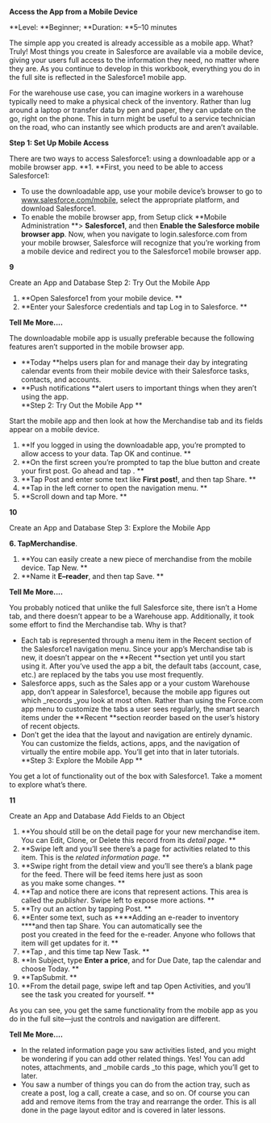 **Access the App from a Mobile Device**

**Level: **Beginner; **Duration: **5–10 minutes

The simple app you created is already accessible as a mobile app. What? Truly! Most things you create in Salesforce are available via a mobile device, giving your users full access to the information they need, no matter where they are. As you continue to develop in this workbook, everything you do in the full site is reflected in the Salesforce1 mobile app.

For the warehouse use case, you can imagine workers in a warehouse typically need to make a physical check of the inventory. Rather than lug around a laptop or transfer data by pen and paper, they can update on the go, right on the phone. This in turn might be useful to a service technician on the road, who can instantly see which products are and aren’t available.

**Step 1: Set Up Mobile Access**

There are two ways to access Salesforce1: using a downloadable app or a mobile browser app. **1. **First, you need to be able to access Salesforce1:

- To use the downloadable app, use your mobile device’s browser to go to www.salesforce.com/mobile, select the appropriate platform, and download Salesforce1. 
- To enable the mobile browser app, from Setup click **Mobile Administration **&gt; **Salesforce1**, and then **Enable the Salesforce mobile browser app**. Now, when you navigate to login.salesforce.com from your mobile browser, Salesforce will recognize that you’re working from a mobile device and redirect you to the Salesforce1 mobile browser app. 

**9**

Create an App and Database Step 2: Try Out the Mobile App

1. **Open Salesforce1 from your mobile device. **
2. **Enter your Salesforce credentials and tap Log in to Salesforce. **

**Tell Me More....**

The downloadable mobile app is usually preferable because the following features aren’t supported in the mobile browser app.

- **Today **helps users plan for and manage their day by integrating calendar events from their mobile device with their Salesforce tasks, contacts, and accounts. 
- **Push notifications **alert users to important things when they aren’t using the app.   
**Step 2: Try Out the Mobile App **  

Start the mobile app and then look at how the Merchandise tab and its fields appear on a mobile device. 

1. **If you logged in using the downloadable app, you’re prompted to allow access to your data. Tap OK and continue. **
2. **On the first screen you’re prompted to tap the blue button and create your first post. Go ahead and tap . **
3. **Tap Post and enter some text like ****First post!****, and then tap Share. **
4. **Tap in the left corner to open the navigation menu. **
5. **Scroll down and tap More. **

**10**

Create an App and Database Step 3: Explore the Mobile App

**6. **Tap**Merchandise**.

1. **You can easily create a new piece of merchandise from the mobile device. Tap New. **
2. **Name it ****E–reader****, and then tap Save. **

**Tell Me More....**

You probably noticed that unlike the full Salesforce site, there isn’t a Home tab, and there doesn’t appear to be a Warehouse app. Additionally, it took some effort to find the Merchandise tab. Why is that?

- Each tab is represented through a menu item in the Recent section of the Salesforce1 navigation menu. Since your app’s Merchandise tab is new, it doesn’t appear on the **Recent **section yet until you start using it. After you’ve used the app a bit, the default tabs (account, case, etc.) are replaced by the tabs you use most frequently. 
- Salesforce apps, such as the Sales app or a your custom Warehouse app, don’t appear in Salesforce1, because the mobile app figures out which _records _you look at most often. Rather than using the Force.com app menu to customize the tabs a user sees regularly, the smart search items under the **Recent **section reorder based on the user’s history of recent objects. 
- Don’t get the idea that the layout and navigation are entirely dynamic. You can customize the fields, actions, apps, and the navigation of virtually the entire mobile app. You’ll get into that in later tutorials.   
**Step 3: Explore the Mobile App **  

You get a lot of functionality out of the box with Salesforce1. Take a moment to explore what’s there. 

**11**

Create an App and Database Add Fields to an Object

1. **You should still be on the detail page for your new merchandise item. You can Edit, Clone, or Delete this record from its _detail page_. **
2. **Swipe left and you’ll see there’s a page for activities related to this item. This is the _related information page_. **
3. **Swipe right from the detail view and you’ll see there’s a blank page for the feed. There will be feed items here just as soon  
as you make some changes. **
4. **Tap and notice there are icons that represent actions. This area is called the _publisher_. Swipe left to expose more actions. **
5. **Try out an action by tapping Post. **
6. **Enter some text, such as ****Adding an e-reader to inventory ****and then tap Share. You can automatically see the  
post you created in the feed for the e-reader. Anyone who follows that item will get updates for it. **
7. **Tap , and this time tap New Task. **
8. **In Subject, type ****Enter a price****, and for Due Date, tap the calendar and choose Today. **
9. **TapSubmit. **
10. **From the detail page, swipe left and tap Open Activities, and you’ll see the task you created for yourself. **

As you can see, you get the same functionality from the mobile app as you do in the full site—just the controls and navigation are different.

**Tell Me More....**

- In the related information page you saw activities listed, and you might be wondering if you can add other related things. Yes! You can add notes, attachments, and _mobile cards _to this page, which you’ll get to later. 
- You saw a number of things you can do from the action tray, such as create a post, log a call, create a case, and so on. Of course you can add and remove items from the tray and rearrange the order. This is all done in the page layout editor and is covered in later lessons. 
